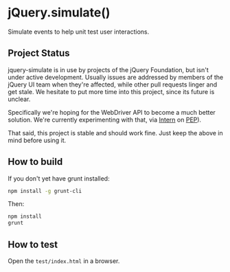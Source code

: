 # jQuery.simulate()

Simulate events to help unit test user interactions.

Project Status
--------------

jquery-simulate is in use by projects of the jQuery Foundation, but isn't under active development. Usually issues are addressed by members of the jQuery UI team when they're affected, while other pull requests linger and get stale. We hesitate to put more time into this project, since its future is unclear.

Specifically we're hoping for the WebDriver API to become a much better solution. We're currently experimenting with that, via [Intern](http://theintern.io/) on [PEP](https://github.com/jquery/pep)).

That said, this project is stable and should work fine. Just keep the above in mind before using it.

How to build
------------

If you don't yet have grunt installed:

```sh
npm install -g grunt-cli
```

Then:
```sh
npm install
grunt
```

How to test
-----------

Open the `test/index.html` in a browser.
